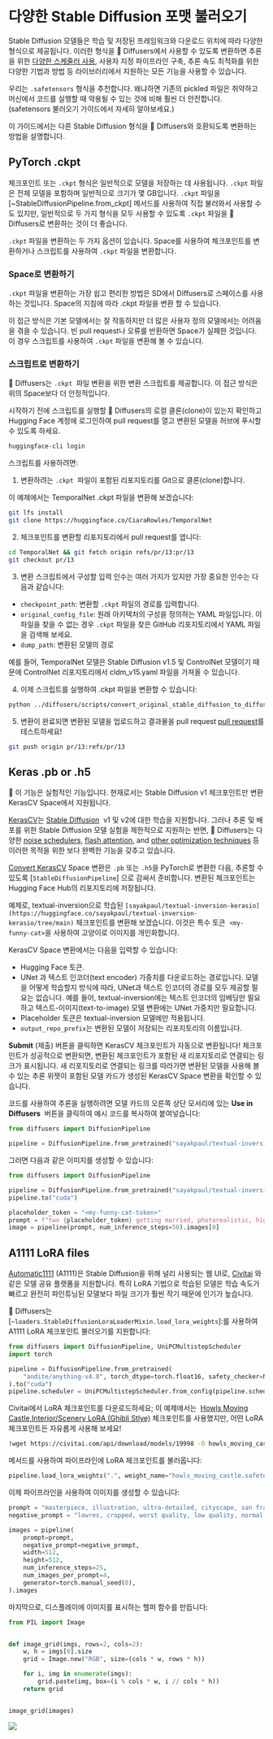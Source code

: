 <!--Copyright 2025 The HuggingFace Team. All rights reserved.

Licensed under the Apache License, Version 2.0 (the "License"); you may not use this file except in compliance with
the License. You may obtain a copy of the License at

http://www.apache.org/licenses/LICENSE-2.0

Unless required by applicable law or agreed to in writing, software distributed under the License is distributed on
an "AS IS" BASIS, WITHOUT WARRANTIES OR CONDITIONS OF ANY KIND, either express or implied. See the License for the
specific language governing permissions and limitations under the License.
-->

# 다양한 Stable Diffusion 포맷 불러오기

Stable Diffusion 모델들은 학습 및 저장된 프레임워크와 다운로드 위치에 따라 다양한 형식으로 제공됩니다. 이러한 형식을 🤗 Diffusers에서 사용할 수 있도록 변환하면 추론을 위한 [다양한 스케줄러 사용](schedulers), 사용자 지정 파이프라인 구축, 추론 속도 최적화를 위한 다양한 기법과 방법 등 라이브러리에서 지원하는 모든 기능을 사용할 수 있습니다.

<Tip>

우리는 `.safetensors` 형식을 추천합니다. 왜냐하면 기존의 pickled 파일은 취약하고 머신에서 코드를 실행할 때 악용될 수 있는 것에 비해 훨씬 더 안전합니다. (safetensors 불러오기 가이드에서 자세히 알아보세요.)

</Tip>

이 가이드에서는 다른 Stable Diffusion 형식을 🤗 Diffusers와 호환되도록 변환하는 방법을 설명합니다.

## PyTorch .ckpt

체크포인트 또는 `.ckpt` 형식은 일반적으로 모델을 저장하는 데 사용됩니다. `.ckpt` 파일은 전체 모델을 포함하며 일반적으로 크기가 몇 GB입니다. `.ckpt` 파일을 [~StableDiffusionPipeline.from_ckpt] 메서드를 사용하여 직접 불러와서 사용할 수도 있지만, 일반적으로 두 가지 형식을 모두 사용할 수 있도록 `.ckpt` 파일을 🤗 Diffusers로 변환하는 것이 더 좋습니다.

`.ckpt` 파일을 변환하는 두 가지 옵션이 있습니다. Space를 사용하여 체크포인트를 변환하거나 스크립트를 사용하여 `.ckpt` 파일을 변환합니다.

### Space로 변환하기

`.ckpt` 파일을 변환하는 가장 쉽고 편리한 방법은 SD에서 Diffusers로 스페이스를 사용하는 것입니다. Space의 지침에 따라 .ckpt 파일을 변환 할 수 있습니다.

이 접근 방식은 기본 모델에서는 잘 작동하지만 더 많은 사용자 정의 모델에서는 어려움을 겪을 수 있습니다. 빈 pull request나 오류를 반환하면 Space가 실패한 것입니다.
이 경우 스크립트를 사용하여 `.ckpt` 파일을 변환해 볼 수 있습니다.

### 스크립트로 변환하기

🤗 Diffusers는 `.ckpt`  파일 변환을 위한 변환 스크립트를 제공합니다. 이 접근 방식은 위의 Space보다 더 안정적입니다.

시작하기 전에 스크립트를 실행할 🤗 Diffusers의 로컬 클론(clone)이 있는지 확인하고 Hugging Face 계정에 로그인하여 pull request를 열고 변환된 모델을 허브에 푸시할 수 있도록 하세요.

```bash
huggingface-cli login
```

스크립트를 사용하려면:

1. 변환하려는 `.ckpt`  파일이 포함된 리포지토리를 Git으로 클론(clone)합니다.

이 예제에서는 TemporalNet .ckpt 파일을 변환해 보겠습니다:

```bash
git lfs install
git clone https://huggingface.co/CiaraRowles/TemporalNet
```

2. 체크포인트를 변환할 리포지토리에서 pull request를 엽니다:

```bash
cd TemporalNet && git fetch origin refs/pr/13:pr/13
git checkout pr/13
```

3. 변환 스크립트에서 구성할 입력 인수는 여러 가지가 있지만 가장 중요한 인수는 다음과 같습니다:

- `checkpoint_path`: 변환할 `.ckpt` 파일의 경로를 입력합니다.
- `original_config_file`: 원래 아키텍처의 구성을 정의하는 YAML 파일입니다. 이 파일을 찾을 수 없는 경우 `.ckpt` 파일을 찾은 GitHub 리포지토리에서 YAML 파일을 검색해 보세요.
- `dump_path`: 변환된 모델의 경로

예를 들어, TemporalNet 모델은 Stable Diffusion v1.5 및 ControlNet 모델이기 때문에 ControlNet 리포지토리에서 cldm_v15.yaml 파일을 가져올 수 있습니다.

4. 이제 스크립트를 실행하여 .ckpt 파일을 변환할 수 있습니다:

```bash
python ../diffusers/scripts/convert_original_stable_diffusion_to_diffusers.py --checkpoint_path temporalnetv3.ckpt --original_config_file cldm_v15.yaml --dump_path ./ --controlnet
```

5. 변환이 완료되면 변환된 모델을 업로드하고 결과물을 pull request [pull request](https://huggingface.co/CiaraRowles/TemporalNet/discussions/13)를 테스트하세요!

```bash
git push origin pr/13:refs/pr/13
```

## **Keras .pb or .h5**

🧪 이 기능은 실험적인 기능입니다. 현재로서는 Stable Diffusion v1 체크포인트만 변환 KerasCV Space에서 지원됩니다.

[KerasCV](https://keras.io/keras_cv/)는 [Stable Diffusion](https://github.com/keras-team/keras-cv/blob/master/keras_cv/models/stable_diffusion)  v1 및 v2에 대한 학습을 지원합니다. 그러나 추론 및 배포를 위한 Stable Diffusion 모델 실험을 제한적으로 지원하는 반면, 🤗 Diffusers는 다양한 [noise schedulers](https://huggingface.co/docs/diffusers/using-diffusers/schedulers), [flash attention](https://huggingface.co/docs/diffusers/optimization/xformers), and [other optimization techniques](https://huggingface.co/docs/diffusers/optimization/fp16) 등 이러한 목적을 위한 보다 완벽한 기능을 갖추고 있습니다.

[Convert KerasCV](https://huggingface.co/spaces/sayakpaul/convert-kerascv-sd-diffusers) Space 변환은 `.pb` 또는 `.h5`을 PyTorch로 변환한 다음, 추론할 수 있도록 [`StableDiffusionPipeline`] 으로 감싸서 준비합니다. 변환된 체크포인트는 Hugging Face Hub의 리포지토리에 저장됩니다.

예제로, textual-inversion으로 학습된 `[sayakpaul/textual-inversion-kerasio](https://huggingface.co/sayakpaul/textual-inversion-kerasio/tree/main)` 체크포인트를 변환해 보겠습니다. 이것은 특수 토큰  `<my-funny-cat>`을 사용하여 고양이로 이미지를 개인화합니다.

KerasCV Space 변환에서는 다음을 입력할 수 있습니다:

- Hugging Face 토큰.
- UNet 과 텍스트 인코더(text encoder) 가중치를 다운로드하는 경로입니다. 모델을 어떻게 학습할지 방식에 따라, UNet과 텍스트 인코더의 경로를 모두 제공할 필요는 없습니다. 예를 들어, textual-inversion에는 텍스트 인코더의 임베딩만 필요하고 텍스트-이미지(text-to-image) 모델 변환에는 UNet 가중치만 필요합니다.
- Placeholder 토큰은 textual-inversion 모델에만 적용됩니다.
- `output_repo_prefix`는 변환된 모델이 저장되는 리포지토리의 이름입니다.

**Submit** (제출) 버튼을 클릭하면 KerasCV 체크포인트가 자동으로 변환됩니다! 체크포인트가 성공적으로 변환되면, 변환된 체크포인트가 포함된 새 리포지토리로 연결되는 링크가 표시됩니다. 새 리포지토리로 연결되는 링크를 따라가면 변환된 모델을 사용해 볼 수 있는 추론 위젯이 포함된 모델 카드가 생성된 KerasCV Space 변환을 확인할 수 있습니다.

코드를 사용하여 추론을 실행하려면 모델 카드의 오른쪽 상단 모서리에 있는 **Use in Diffusers**  버튼을 클릭하여 예시 코드를 복사하여 붙여넣습니다:

```py
from diffusers import DiffusionPipeline

pipeline = DiffusionPipeline.from_pretrained("sayakpaul/textual-inversion-cat-kerascv_sd_diffusers_pipeline")
```

그러면 다음과 같은 이미지를 생성할 수 있습니다:

```py
from diffusers import DiffusionPipeline

pipeline = DiffusionPipeline.from_pretrained("sayakpaul/textual-inversion-cat-kerascv_sd_diffusers_pipeline")
pipeline.to("cuda")

placeholder_token = "<my-funny-cat-token>"
prompt = f"two {placeholder_token} getting married, photorealistic, high quality"
image = pipeline(prompt, num_inference_steps=50).images[0]
```

## **A1111 LoRA files**

[Automatic1111](https://github.com/AUTOMATIC1111/stable-diffusion-webui) (A1111)은 Stable Diffusion을 위해 널리 사용되는 웹 UI로, [Civitai](https://civitai.com/) 와 같은 모델 공유 플랫폼을 지원합니다. 특히 LoRA 기법으로 학습된 모델은 학습 속도가 빠르고 완전히 파인튜닝된 모델보다 파일 크기가 훨씬 작기 때문에 인기가 높습니다.

🤗 Diffusers는 [`~loaders.StableDiffusionLoraLoaderMixin.load_lora_weights`]:를 사용하여 A1111 LoRA 체크포인트 불러오기를 지원합니다:

```py
from diffusers import DiffusionPipeline, UniPCMultistepScheduler
import torch

pipeline = DiffusionPipeline.from_pretrained(
    "andite/anything-v4.0", torch_dtype=torch.float16, safety_checker=None
).to("cuda")
pipeline.scheduler = UniPCMultistepScheduler.from_config(pipeline.scheduler.config)
```

Civitai에서 LoRA 체크포인트를 다운로드하세요; 이 예제에서는  [Howls Moving Castle,Interior/Scenery LoRA (Ghibli Stlye)](https://civitai.com/models/14605?modelVersionId=19998) 체크포인트를 사용했지만, 어떤 LoRA 체크포인트든 자유롭게 사용해 보세요!

```bash
!wget https://civitai.com/api/download/models/19998 -O howls_moving_castle.safetensors
```

메서드를 사용하여 파이프라인에 LoRA 체크포인트를 불러옵니다:

```py
pipeline.load_lora_weights(".", weight_name="howls_moving_castle.safetensors")
```

이제 파이프라인을 사용하여 이미지를 생성할 수 있습니다:

```py
prompt = "masterpiece, illustration, ultra-detailed, cityscape, san francisco, golden gate bridge, california, bay area, in the snow, beautiful detailed starry sky"
negative_prompt = "lowres, cropped, worst quality, low quality, normal quality, artifacts, signature, watermark, username, blurry, more than one bridge, bad architecture"

images = pipeline(
    prompt=prompt,
    negative_prompt=negative_prompt,
    width=512,
    height=512,
    num_inference_steps=25,
    num_images_per_prompt=4,
    generator=torch.manual_seed(0),
).images
```

마지막으로, 디스플레이에 이미지를 표시하는 헬퍼 함수를 만듭니다:

```py
from PIL import Image


def image_grid(imgs, rows=2, cols=2):
    w, h = imgs[0].size
    grid = Image.new("RGB", size=(cols * w, rows * h))

    for i, img in enumerate(imgs):
        grid.paste(img, box=(i % cols * w, i // cols * h))
    return grid


image_grid(images)
```

<div class="flex justify-center">
  <img src="https://huggingface.co/datasets/huggingface/documentation-images/resolve/main/diffusers/a1111-lora-sf.png" />
</div>

